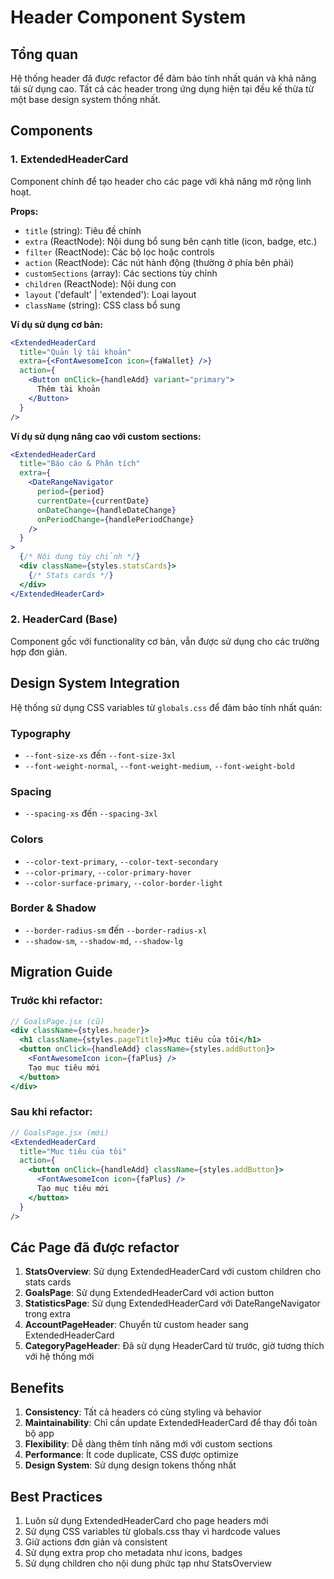 # Header Component System

## Tổng quan

Hệ thống header đã được refactor để đảm bảo tính nhất quán và khả năng tái sử dụng cao. Tất cả các header trong ứng dụng hiện tại đều kế thừa từ một base design system thống nhất.

## Components

### 1. ExtendedHeaderCard

Component chính để tạo header cho các page với khả năng mở rộng linh hoạt.

**Props:**
- `title` (string): Tiêu đề chính
- `extra` (ReactNode): Nội dung bổ sung bên cạnh title (icon, badge, etc.)
- `filter` (ReactNode): Các bộ lọc hoặc controls
- `action` (ReactNode): Các nút hành động (thường ở phía bên phải)
- `customSections` (array): Các sections tùy chỉnh
- `children` (ReactNode): Nội dung con
- `layout` ('default' | 'extended'): Loại layout
- `className` (string): CSS class bổ sung

**Ví dụ sử dụng cơ bản:**
```jsx
<ExtendedHeaderCard
  title="Quản lý tài khoản"
  extra={<FontAwesomeIcon icon={faWallet} />}
  action={
    <Button onClick={handleAdd} variant="primary">
      Thêm tài khoản
    </Button>
  }
/>
```

**Ví dụ sử dụng nâng cao với custom sections:**
```jsx
<ExtendedHeaderCard
  title="Báo cáo & Phân tích"
  extra={
    <DateRangeNavigator
      period={period}
      currentDate={currentDate}
      onDateChange={handleDateChange}
      onPeriodChange={handlePeriodChange}
    />
  }
>
  {/* Nội dung tùy chỉnh */}
  <div className={styles.statsCards}>
    {/* Stats cards */}
  </div>
</ExtendedHeaderCard>
```

### 2. HeaderCard (Base)

Component gốc với functionality cơ bản, vẫn được sử dụng cho các trường hợp đơn giản.

## Design System Integration

Hệ thống sử dụng CSS variables từ `globals.css` để đảm bảo tính nhất quán:

### Typography
- `--font-size-xs` đến `--font-size-3xl`
- `--font-weight-normal`, `--font-weight-medium`, `--font-weight-bold`

### Spacing
- `--spacing-xs` đến `--spacing-3xl`

### Colors
- `--color-text-primary`, `--color-text-secondary`
- `--color-primary`, `--color-primary-hover`
- `--color-surface-primary`, `--color-border-light`

### Border & Shadow
- `--border-radius-sm` đến `--border-radius-xl`
- `--shadow-sm`, `--shadow-md`, `--shadow-lg`

## Migration Guide

### Trước khi refactor:
```jsx
// GoalsPage.jsx (cũ)
<div className={styles.header}>
  <h1 className={styles.pageTitle}>Mục tiêu của tôi</h1>
  <button onClick={handleAdd} className={styles.addButton}>
    <FontAwesomeIcon icon={faPlus} />
    Tạo mục tiêu mới
  </button>
</div>
```

### Sau khi refactor:
```jsx
// GoalsPage.jsx (mới)
<ExtendedHeaderCard
  title="Mục tiêu của tôi"
  action={
    <button onClick={handleAdd} className={styles.addButton}>
      <FontAwesomeIcon icon={faPlus} />
      Tạo mục tiêu mới
    </button>
  }
/>
```

## Các Page đã được refactor

1. **StatsOverview**: Sử dụng ExtendedHeaderCard với custom children cho stats cards
2. **GoalsPage**: Sử dụng ExtendedHeaderCard với action button
3. **StatisticsPage**: Sử dụng ExtendedHeaderCard với DateRangeNavigator trong extra
4. **AccountPageHeader**: Chuyển từ custom header sang ExtendedHeaderCard
5. **CategoryPageHeader**: Đã sử dụng HeaderCard từ trước, giờ tương thích với hệ thống mới

## Benefits

1. **Consistency**: Tất cả headers có cùng styling và behavior
2. **Maintainability**: Chỉ cần update ExtendedHeaderCard để thay đổi toàn bộ app
3. **Flexibility**: Dễ dàng thêm tính năng mới với custom sections
4. **Performance**: Ít code duplicate, CSS được optimize
5. **Design System**: Sử dụng design tokens thống nhất

## Best Practices

1. Luôn sử dụng ExtendedHeaderCard cho page headers mới
2. Sử dụng CSS variables từ globals.css thay vì hardcode values
3. Giữ actions đơn giản và consistent
4. Sử dụng extra prop cho metadata như icons, badges
5. Sử dụng children cho nội dung phức tạp như StatsOverview
